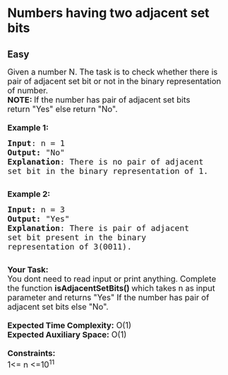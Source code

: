 # Numbers having two adjacent set bits
## Easy
<div class="problems_problem_content__Xm_eO"><p><span style="font-size:18px">Given a number N. The task is to check whether there is pair of adjacent set bit or not in the binary representation of number.</span><br>
<span style="font-size:18px"><strong>NOTE: </strong>If the number has pair of adjacent set bits return&nbsp;"Yes" else return&nbsp;"No".<br>
<br>
<strong>Example 1:</strong></span></p>

<pre><span style="font-size:18px"><strong>Input</strong>: n = 1
<strong>Output: </strong>"No"&nbsp;
<strong>Explanation</strong>: There is no pair of adjacent 
set bit in the binary representation of 1.
</span></pre>

<p><br>
<span style="font-size:18px"><strong>Example 2:</strong></span></p>

<pre><span style="font-size:18px"><strong>Input: </strong>n = 3
<strong>Output:&nbsp;</strong>"Yes"
<strong>Explanation</strong>: There is pair of adjacent
set bit present in the binary 
representation of 3(0011).
</span></pre>

<p><br>
<span style="font-size:18px"><strong>Your Task:&nbsp;&nbsp;</strong><br>
You dont need to read input or print anything. Complete the function <strong>isAdjacentSetBits()&nbsp;</strong>which takes n&nbsp;as input parameter and returns "Yes"&nbsp;If the number has pair of adjacent set bits&nbsp;else "No".<br>
<br>
<strong>Expected Time Complexity:</strong> O(1)<br>
<strong>Expected Auxiliary Space:</strong> O(1)<br>
<br>
<strong>Constraints:</strong><br>
1&lt;= n&nbsp;&lt;=10<sup>11</sup></span></p>
</div>